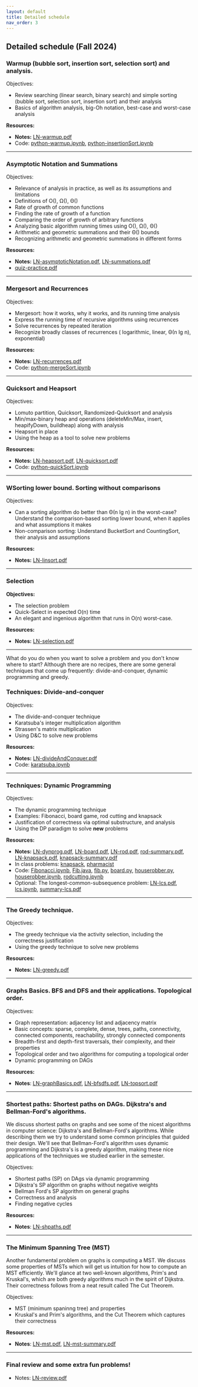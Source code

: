 ```yaml
---
layout: default 
title: Detailed schedule
nav_order: 3
---
```



## Detailed schedule (Fall 2024)



### Warmup (bubble sort, insertion sort, selection sort) and analysis.

Objectives: 
  *  Review searching (linear search, binary search) and simple sorting (bubble sort, selection sort, insertion sort) and their analysis
  *  Basics of algorithm analysis, big-Oh notation,  best-case and worst-case analysis

__Resources:__     
  * __Notes:__ [LN-warmup.pdf](../docs/LN-warmup.pdf)     
  *  Code: [python-warmup.ipynb](../docs/python-warmup.ipynb), [python-insertionSort.ipynb](../docs/python-insertionSort.ipynb)
    
 ***
 
 
### Asymptotic Notation and Summations

Objectives:
* Relevance of analysis in practice, as well as its assumptions and limitations
* Definitions of O(), Ω(), Θ()
* Rate of growth of common functions
* Finding the rate of growth of a function
* Comparing the order of growth of  arbitrary functions 
* Analyzing basic algorithm running times using O(), Ω(), Θ() 
* Arithmetic and geometric summations and their Θ() bounds 
* Recognizing arithmetic and geometric summations in different forms

__Resources:__    
  * __Notes:__ [LN-asymptoticNotation.pdf](../docs/LN-asymptoticNotation.pdf),  [LN-summations.pdf](../docs/LN-summations.pdf)
  * [quiz-practice.pdf](../docs/quiz2-practice.pdf)
    
***
      
   
### Mergesort and Recurrences

Objectives: 
* Mergesort: how it works, why it works, and its running time analysis
* Express the running time of recursive algorithms using recurrences
* Solve recurrences by repeated iteration
* Recognize broadly classes of recurrences ( logarithmic, linear, Θ(n lg n), exponential)

__Resources:__    
  * __Notes:__ [LN-recurrences.pdf](../docs/LN-recurrences.pdf)
  * Code: [python-mergeSort.ipynb](../docs/python-mergesort.ipynb)
    
 ***


### Quicksort and Heapsort 

Objectives:
* Lomuto partition, Quicksort, Randomized-Quicksort and analysis
* Min/max-binary heap  and operations   (deleteMin/Max, insert, heapifyDown, buildheap) along with  analysis 
* Heapsort  in place 
* Using the heap as a tool to solve new problems 

__Resources:__     
* __Notes:__ [LN-heapsort.pdf](../docs/LN-heapsort.pdf), [LN-quicksort.pdf](../docs/LN-quicksort.pdf)  
* Code: [python-quickSort.ipynb](../docs/python-quicksort.ipynb)
  
 ***
  
  
### WSorting lower bound. Sorting without comparisons

Objectives: 
* Can a sorting algorithm do better than Θ(n lg n) in the worst-case? Understand the comparison-based sorting lower bound, when it applies and what assumptions it makes
* Non-comparison sorting: Understand BucketSort and CountingSort,  their analysis and assumptions

__Resources:__     
  * __Notes:__ [LN-linsort.pdf](../docs/LN-linsort.pdf)
    
***


### Selection

__Objectives:__ 
* The selection problem
* Quick-Select in expected O(n) time 
* An elegant and ingenious algorithm that runs in O(n) worst-case.

__Resources:__
  * __Notes:__  [LN-selection.pdf](../docs/LN-selection.pdf)
    
 ***
 

What do you do when you want to solve a problem and you don't know where to start? Although there are no recipes, there are some general techniques that come up frequently: divide-and-conquer, dynamic programming and greedy.  

### Techniques: Divide-and-conquer


Objectives: 
* The divide-and-conquer technique 
* Karatsuba's integer multiplication algorithm
* Strassen's  matrix multiplication  
* Using D&C to solve new problems

__Resources:__
  * __Notes:__ [LN-divideAndConquer.pdf](../docs/LN-divideAndConquer.pdf)
  * Code: [karatsuba.ipynb](../docs/python-Karatsuba.ipynb)
    
***
 
### Techniques: Dynamic Programming 

Objectives:
* The dynamic programming  technique
* Examples: Fibonacci, board game, rod cutting and knapsack
* Justification of correctness via optimal substructure, and analysis
* Using the DP paradigm to solve **new** problems 

__Resources:__
* __Notes:__ [LN-dynprog.pdf](../docs/LN-dynprog.pdf), [LN-board.pdf](../docs/LN-board.pdf), [LN-rod.pdf](../docs/LN-rod.pdf), [rod-summary.pdf](../docs/summary-rod.pdf), [LN-knapsack.pdf](../docs/LN-knapsack.pdf), [knapsack-summary.pdf](../docs/summary-knapsack.pdf)
* In class problems: [knapsack](../docs/week10-problem1.pdf), [pharmacist](../docs/week10-problem2.pdf)
*  Code: [Fibonacci.ipynb](../docs/python-Fibonacci.ipynb), [Fib.java](../docs/Fib.java), [fib.py](../docs/fib.py), [board.py](../docs/board.py), [houserobber.py](../docs/houserobber.py), [houserobber.ipynb](../docs/python-houserobber.ipynb), [rodcutting.ipynb](../docs/python-RodCutting.ipynb)
*  Optional: The longest-common-subsequence  problem:  [LN-lcs.pdf](../docs/LN-lcs.pdf),  [lcs.ipynb](../docs/python-LCS.ipynb), [summary-lcs.pdf](../docs/summary-lcs.pdf)

***
 
### The Greedy technique.  

Objectives:
* The greedy technique  via the activity selection, including the correctness justification
* Using the greedy technique to solve new problems
  
__Resources:__
* __Notes:__ [LN-greedy.pdf](../docs/LN-greedy.pdf)

***
 
 
### Graphs Basics. BFS and DFS and their applications.  Topological order. 


Objectives:
* Graph representation:  adjacency list and adjacency matrix 
* Basic concepts: sparse, complete, dense, trees, paths, connectivity, connected components, reachability, strongly connected components 
* Breadth-first and depth-first traversals, their complexity,  and their properties 
* Topological order and  two algorithms for computing a topological order
* Dynamic programming on DAGs

__Resources:__
*  __Notes__: [LN-graphBasics.pdf](../docs/LN-basics.pdf), [LN-bfsdfs.pdf](../docs/LN-bfsdfs.pdf), [LN-topsort.pdf](../docs/LN-topsort.pdf) 

***

  
### Shortest paths: Shortest paths on DAGs.  Dijkstra's and  Bellman-Ford's algorithms. 

We discuss shortest paths on graphs and see some of the nicest algorithms in computer science: Dijkstra's and Bellman-Ford's algorithms. While describing them we try to understand some common principles that guided their design. We'll see that Bellman-Ford's
algorithm uses dynamic programming and Dijkstra's is a greedy algorithm, making these nice applications of the techniques we studied
earlier in the semester.

Objectives:
* Shortest paths (SP) on DAgs via dynamic programming
* Dijkstra's SP algorithm on graphs without negative weights
* Bellman Ford's SP algorithm on general graphs
* Correctness and analysis
* Finding negative cycles 

__Resources:__
*  __Notes__:  [LN-shpaths.pdf](../docs/LN-shpaths.pdf)

***

 
### The Minimum Spanning Tree (MST) 

Another fundamental problem on graphs is computing a MST. We discuss
some properties of MSTs which will get us intuition for how to
compute an MST efficiently. We'll glance at two well-known algorithms,
Prim's and Kruskal's, which are both greedy algorithms much in the
spirit of Dijkstra.  Their correctness follows from a neat result
called The Cut Theorem.

Objectives:
* MST (minimum spaninng tree)  and properties
* Kruskal's and Prim's algorithms, and the Cut Theorem which captures their correctness

__Resources:__
*  __Notes__:  [LN-mst.pdf](../docs/LN-mst.pdf), [LN-mst-summary.pdf](../docs/LN-mst-summary.pdf)

***

### Final review and some extra fun problems!

* Notes: [LN-review.pdf](../docs/LN-review.pdf)

 




